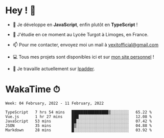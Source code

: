 # Hey ! 🌃

- 🔭 Je développe en **JavaScript**, enfin plutôt en **TypeScript** !

- 🌱 J'étudie en ce moment au Lycée Turgot à Limoges, en France.

- 📫 Pour me contacter, envoyez moi un mail à <a href="mailto:vexitofficial@gmail.com">vexitofficial@gmail.com</a>

- 💻 Tous mes projets sont disponibles ici et sur <a href="https://www.vexcited.me">mon site personnel</a> !

- 👀 Je travaille actuellement sur [lpadder](https://github.com/Vexcited/lpadder).

# WakaTime ⏱

<!--START_SECTION:waka-->
```text
Week: 04 February, 2022 - 11 February, 2022

TypeScript   7 hrs 54 mins   ████████████████▒░░░░░░░░   65.22 % 
Vue.js       1 hr 27 mins    ███░░░░░░░░░░░░░░░░░░░░░░   12.08 % 
JavaScript   53 mins         ██░░░░░░░░░░░░░░░░░░░░░░░   07.42 % 
JSON         35 mins         █▒░░░░░░░░░░░░░░░░░░░░░░░   04.88 % 
Markdown     28 mins         █░░░░░░░░░░░░░░░░░░░░░░░░   03.92 % 
```
<!--END_SECTION:waka-->
